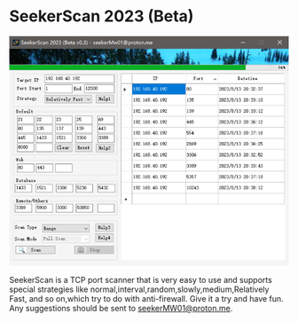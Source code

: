 # SeekerScan 2023 (Beta) 

<div align="center">
  <img src="https://github.com/seekerMw02/SeekerScan/blob/img-storage/SeekerScan%20Beta-v0.3.png">
</div>

SeekerScan is a TCP port scanner that is very easy to use and supports special strategies like normal,interval,random,slowly,medium,Relatively Fast, and so on,which try to do with anti-firewall. Give it a try and have fun. Any suggestions should be sent to seekerMW01@proton.me.


